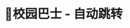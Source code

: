 # 🚌校园巴士 - 自动跳转

<script>
  export default {
    mounted () {
    function bus_redirect(){
        var day_map = {};
        // JSON is from https://github.com/NateScarlet/holiday-cn
        // need to update by year
        $.getJSON("2021.json", function (data) {
            for (let i = 0; i < data.days.length; i++) {
                item = data.days[i];
                day_map[item.date] = item.isOffDay;
            }
        });
        // console.log(day_map);
        var now_date = new Date();
        var ye = new Intl.DateTimeFormat('en', {year: 'numeric'}).format(now_date);
        var mo = new Intl.DateTimeFormat('en', {month: '2-digit'}).format(now_date);
        var da = new Intl.DateTimeFormat('en', {day: '2-digit'}).format(now_date);
        var day_key = `${ye}-${mo}-${da}`;
        var day_in_week = now_date.getDay();
        var is_holiday;
        if (day_map[day_key] == null) {
            var isWeekend = (day_in_week == 6) || (day_in_week == 0);
            // 6 = Saturday, 0 = Sunday
            is_holiday = isWeekend;
            console.log(isWeekend);
            console.log("No in GOV declaration")
        } else {
            is_holiday = day_map[day_key];
            console.log(day_map[day_key]);
            console.log("In GOV declaration")
        }
        if (is_holiday){
            location.href = "/transport/holiday.html";
        }else {
            location.href = "/transport/workday.html";
        }
    }

    document.addEventListener('DOMContentLoaded', bus_redirect, false);

    $(document).ready(function () {
        bus_redirect();
    });
    }
  }
</script>
